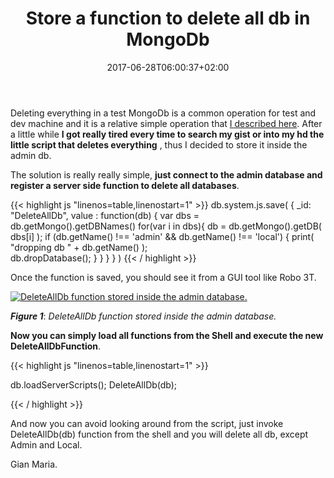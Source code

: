﻿---
title: "Store a function to delete all db in MongoDb"
description: ""
date: 2017-06-28T06:00:37+02:00
draft: false
tags: [MongoDb]
categories: [NoSql]
---
Deleting everything in a test MongoDb is a common operation for test and dev machine and it is a relative simple operation that [I described here](http://www.codewrecks.com/blog/index.php/2017/06/24/delete-all-mongo-db-except-admin-and-local/). After a little while  **I got really tired every time to search my gist or into my hd the little script that deletes everything** , thus I decided to store it inside the admin db.

The solution is really really simple,  **just connect to the admin database and register a server side function to delete all databases**.

{{< highlight js "linenos=table,linenostart=1" >}}
db.system.js.save(
   {
     _id: "DeleteAllDb",
     value : function(db) { 
         var dbs = db.getMongo().getDBNames()
        for(var i in dbs){
            db = db.getMongo().getDB( dbs[i] );
            if (db.getName() !== 'admin' &amp;&amp; db.getName() !== 'local') 
            {
                print( "dropping db " + db.getName() );  
                db.dropDatabase();
            }
        }
      }
   }
)
{{< / highlight >}}

Once the function is saved, you should see it from a GUI tool like Robo 3T.

[![DeleteAllDb function stored inside the admin database.](https://www.codewrecks.com/blog/wp-content/uploads/2017/06/image_thumb-11.png "DeleteAllDb function stored inside the admin database.")](https://www.codewrecks.com/blog/wp-content/uploads/2017/06/image-11.png)

 ***Figure 1***: *DeleteAllDb function stored inside the admin database.*

 **Now you can simply load all functions from the Shell and execute the new DeleteAllDbFunction**.

{{< highlight js "linenos=table,linenostart=1" >}}


db.loadServerScripts();
DeleteAllDb(db);

{{< / highlight >}}

And now you can avoid looking around from the script, just invoke DeleteAllDb(db) function from the shell and you will delete all db, except Admin and Local.

Gian Maria.
